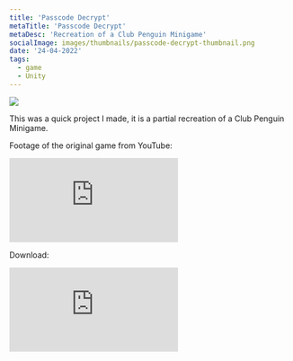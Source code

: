 ```yaml
---
title: 'Passcode Decrypt'
metaTitle: 'Passcode Decrypt'
metaDesc: 'Recreation of a Club Penguin Minigame'
socialImage: images/thumbnails/passcode-decrypt-thumbnail.png
date: '24-04-2022'
tags:
  - game
  - Unity
---
```


<img src="/images/thumbnails/passcode-decrypt-thumbnail.png" class="w-5/6 mx-auto">

This was a quick project I made, it is a partial recreation of a Club Penguin Minigame.

Footage of the original game from YouTube:
<iframe class="w-5/6 mx-auto aspect-video" src="https://www.youtube-nocookie.com/embed/OdyaeAsfjqw?&rel=0&start=43&end=76&iv_load_policy=3" frameborder="0" allowfullscreen></iframe>

Download:

<iframe class="w-5/6 mx-auto" frameborder="0" src="https://itch.io/embed/964952?border_width=0"><a href="https://ermilburn02.itch.io/passcodedecrypt">Passcode Decrypt by ERmilburn02</a></iframe>
